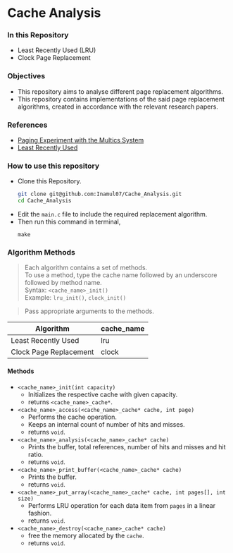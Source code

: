 # Cache Analysis

### In this Repository
- Least Recently Used (LRU)
- Clock Page Replacement

### Objectives
- This repository aims to analyse different page replacement algorithms.
- This repository contains implementations of the said page replacement algorithms, created in accordance with the relevant research papers.

### References
- [Paging Experiment with the Multics System](https://multicians.org/paging-experiment.pdf)
- [Least Recently Used](https://redis.com/glossary/lru-cache/)

### How to use this repository
- Clone this Repository.
  ```bash
  git clone git@github.com:Inamul07/Cache_Analysis.git
  cd Cache_Analysis
  ```
- Edit the `main.c` file to include the required replacement algorithm.
- Then run this command in terminal,
  ```
  make
  ```

### Algorithm Methods

  > Each algorithm contains a set of methods. <br />
  > To use a method, type the cache name followed by an underscore followed by method name. <br />
  > Syntax: `<cache_name>_init()` <br />
  > Example: `lru_init()`, `clock_init()`

  > Pass appropriate arguments to the methods. <br />
  
  | Algorithm | cache_name |
  |----|----|
  | Least Recently Used | lru |
  | Clock Page Replacement | clock |

  #### Methods
  - `<cache_name>_init(int capacity)`
    - Initializes the respective cache with given capacity.
    - returns `<cache_name>_cache*`.
  - `<cache_name>_access(<cache_name>_cache* cache, int page)`
    - Performs the cache operation.
    - Keeps an internal count of number of hits and misses.
    - returns `void`.
  - `<cache_name>_analysis(<cache_name>_cache* cache)`
    - Prints the buffer, total references, number of hits and misses and hit ratio.
    - returns `void`.
  - `<cache_name>_print_buffer(<cache_name>_cache* cache)`
    - Prints the buffer.
    - returns `void`.
  - `<cache_name>_put_array(<cache_name>_cache* cache, int pages[], int size)`
    - Performs LRU operation for each data item from `pages` in a linear fashion.
    - returns `void`.
  - `<cache_name>_destroy(<cache_name>_cache* cache)`
    - free the memory allocated by the `cache`.
    - returns `void`.